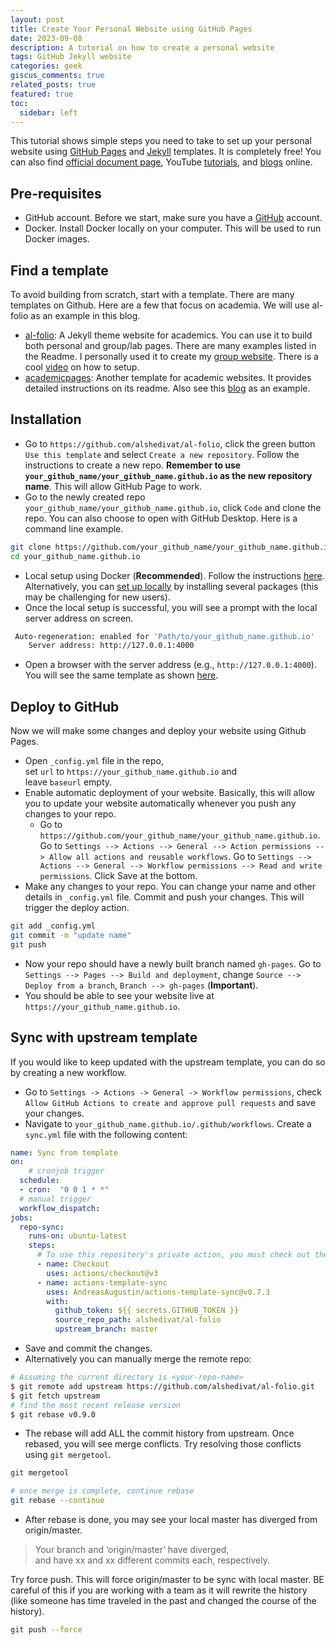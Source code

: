 ```yaml
---
layout: post
title: Create Your Personal Website using GitHub Pages
date: 2023-09-08 
description: A tutorial on how to create a personal website
tags: GitHub Jekyll website
categories: geek
giscus_comments: true
related_posts: true
featured: true
toc:
  sidebar: left
---
```


This tutorial shows simple steps you need to take to set up your personal website using [GitHub Pages](https://pages.github.com/) and [Jekyll](https://jekyllrb.com/) templates. It is completely free! You can also find [official document page](https://pages.github.com/), YouTube [tutorials](https://www.youtube.com/watch?v=QyFcl_Fba-k), and [blogs](https://jayrobwilliams.com/posts/2020/06/academic-website/) online. 

## Pre-requisites
- GitHub account. Before we start, make sure you have a [GitHub](https://github.com/) account.
- Docker. Install Docker locally on your computer. This will be used to run Docker images.

## Find a template 
To avoid building from scratch, start with a template. There are many templates on Github. Here are a few that focus on academia. We will use al-folio as an example in this blog. 
- [al-folio](https://github.com/alshedivat/al-folio): A Jekyll theme website for academics. You can use it to build both personal and group/lab pages. There are many examples listed in the Readme. I personally used it to create my [group website](https://hydroaggie.github.io/). There is a cool [video](https://www.youtube.com/watch?v=g6AJ9qPPoyc) on how to setup.
- [academicpages](https://github.com/academicpages/academicpages.github.io): Another template for academic websites. It provides detailed instructions on its readme. Also see this [blog](https://jayrobwilliams.com/posts/2020/06/academic-website/) as an example.

## Installation
- Go to `https://github.com/alshedivat/al-folio`, click the green button `Use this template` and select `Create a new repository`. Follow the instructions to create a new repo. **Remember to use `your_github_name/your_github_name.github.io` as the new repository name**. This will allow GitHub Page to work.
- Go to the newly created repo  `your_github_name/your_github_name.github.io`, click `Code` and clone the repo. You can also choose to open with GitHub Desktop. Here is a command line example.
```bash
git clone https://github.com/your_github_name/your_github_name.github.io.git
cd your_github_name.github.io
```
- Local setup using Docker (**Recommended**). Follow the instructions [here](https://github.com/alshedivat/al-folio#local-setup-using-docker-recommended). Alternatively, you can [set up locally](https://github.com/alshedivat/al-folio#local-setup-legacy) by installing several packages (this may be challenging for new users).
- Once the local setup is successful, you will see a prompt with the local server address on screen. 
```bash
 Auto-regeneration: enabled for 'Path/to/your_github_name.github.io'
    Server address: http://127.0.0.1:4000
```
- Open a browser with the server address (e.g., `http://127.0.0.1:4000`). You will see the same template as shown [here](https://alshedivat.github.io/al-folio/).

## Deploy to GitHub
Now we will make some changes and deploy your website using Github Pages.

- Open `_config.yml` file in the repo, set `url` to `https://your_github_name.github.io` and leave `baseurl` empty.
- Enable automatic deployment of your website. Basically, this will allow you to update your website automatically whenever you push any changes to your repo. 
	- Go to `https://github.com/your_github_name/your_github_name.github.io`. Go to `Settings --> Actions --> General --> Action permissions --> Allow all actions and reusable workflows`.  Go to `Settings --> Actions --> General --> Workflow permissions --> Read and write permissions`. Click Save at the bottom.
- Make any changes to your repo. You can change your name and other details in `_config.yml` file. Commit and push your changes. This will trigger the deploy action. 
```bash
git add _config.yml
git commit -m "update name"
git push
```
- Now your repo should have a newly built branch named `gh-pages`. Go to `Settings --> Pages --> Build and deployment`, change `Source --> Deploy from a branch`, `Branch --> gh-pages` (**Important**).
- You should be able to see your website live at `https://your_github_name.github.io`.

## Sync with upstream template
If you would like to keep updated with the upstream template, you can do so by creating a new workflow. 
- Go to `Settings -> Actions -> General -> Workflow permissions`, check `Allow GitHub Actions to create and approve pull requests` and save your changes.
- Navigate to `your_github_name.github.io/.github/workflows`. Create a `sync.yml` file with the following content:

```yaml
name: Sync from template
on:
    # cronjob trigger
  schedule:
  - cron:  "0 0 1 * *"
  # manual trigger
  workflow_dispatch:
jobs:
  repo-sync:
    runs-on: ubuntu-latest
    steps:
      # To use this repository's private action, you must check out the repository
      - name: Checkout
        uses: actions/checkout@v3
      - name: actions-template-sync
        uses: AndreasAugustin/actions-template-sync@v0.7.3
        with:
          github_token: ${{ secrets.GITHUB_TOKEN }}
          source_repo_path: alshedivat/al-folio
          upstream_branch: master
```
- Save and commit the changes.
- Alternatively you can manually merge the remote repo:

```bash
# Assuming the current directory is <your-repo-name>
$ git remote add upstream https://github.com/alshedivat/al-folio.git
$ git fetch upstream
# find the most recent release version
$ git rebase v0.9.0
```

- The rebase will add ALL the commit history from upstream. Once rebased, you will see merge conflicts. Try resolving those conflicts using `git mergetool`. 

```bash
git mergetool

# once merge is complete, continue rebase
git rebase --continue
```
- After rebase is done, you may see your local master has diverged from origin/master. 

>Your branch and ‘origin/master’ have diverged,  
	and have xx and xx different commits each, respectively.

Try force push. This will force origin/master to be sync with local master. BE careful of this if you are working with a team as it will rewrite the history (like someone has time traveled in the past and changed the course of the history).

```bash
git push --force
```